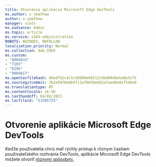 ```yaml
---
title: Otvorenie aplikácie Microsoft Edge DevTools
ms.author: v-jmathew
author: v-jmathew
manager: scotv
ms.audience: Admin
ms.topic: article
ms.service: o365-administration
ROBOTS: NOINDEX, NOFOLLOW
localization_priority: Normal
ms.collection: Adm_O365
ms.custom:
- "9004033"
- "7103"
- "8296"
- "9004617"
ms.openlocfilehash: d9ad762c4c5c50990e94212c9bd00d8a5e8e3cf5
ms.sourcegitcommit: 7b2e5078dd65f11af6650e692a7ea48e91f544e0
ms.translationtype: MT
ms.contentlocale: sk-SK
ms.lasthandoff: 04/02/2021
ms.locfileid: "51505725"
---
```

# <a name="open-microsoft-edge-devtools"></a>Otvorenie aplikácie Microsoft Edge DevTools

Keďže používatelia chcú mať rýchly prístup k rôznym častiam používateľského rozhrania DevTools, aplikácie Microsoft Edge DevTools môžete otvoriť [rôznymi spôsobmi.](https://go.microsoft.com/fwlink/?linkid=2135152)
